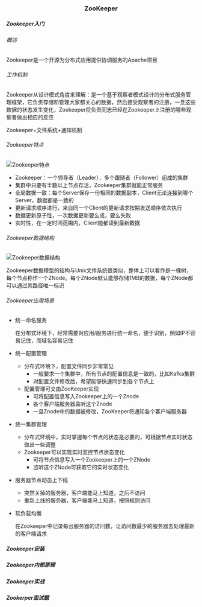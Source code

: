 <center><h3>ZooKeeper</h3></center>

##### Zookeeper入门

###### 概述

Zookeeper是一个开源为分布式应用提供协调服务的Apache项目

###### 工作机制

Zookeeper从设计模式角度来理解：是一个基于观察者模式设计的分布式服务管理框架，它负责存储和管理大家都关心的数据，然后接受观察者的注册，一旦这些数据的状态发生变化，Zookeeper将负责同志已经在Zookeeper上注册的哪些观察者做出相应的反应

Zookeeper=文件系统+通知机制

###### Zookeeper特点

![Zookeeper特点](D:\02_个人文档\照片\Zookeeper特点.PNG)

* Zookeeper：一个领导者（Leader），多个跟随者（Follower）组成的集群
* 集群中只要有半数以上节点存活，Zookeeper集群就能正常服务
* 全局数据一致：每个Server保存一份相同的数据副本，Client无论连接到哪个Server，数据都是一致的
* 更新请求顺序进行，来自同一个Client的更新请求按期发送顺序依次执行
* 数据更新原子性，一次数据更新要么成，要么失败
* 实时性，在一定时间范围内，Client能都读到最新数据

###### Zookeeper数据结构

![Zookeeper数据结构](D:\02_个人文档\照片\Zookeeper数据结构.PNG)

Zookeeper数据模型的结构与Unix文件系统很类似，整体上可以看作是一棵树，每个节点称作一个ZNode。每个ZNode默认能够存储1MB的数据，每个ZNode都可以通过其路径唯一标识

###### Zookeeper应用场景

* 统一命名服务

  在分布式环境下，经常需要对应用/服务进行统一命名，便于识别，例如IP不容易记住，而域名容易记住

* 统一配置管理

  * 分布式环境下，配置文件同步非常常见
    * 一般要求一个集群中，所有节点的配置信息是一致的，比如Kafka集群
    * 对配置文件修改后，希望能够快速同步到各个节点上
  * 配置管理可交由ZooKeeper实现
    * 可将配置信息写入Zookeeper上的一个Znode
    * 各个客户端服务器监听这个Znode
    * 一旦Znode中的数据被修改，ZooKeeper将通知各个客户端服务器

* 统一集群管理

  * 分布式环境中，实时掌握每个节点的状态是必要的，可根据节点实时状态做出一些调整
  * Zookeeper可以实现实时监控节点状态变化
    * 可将节点信息写入一个Zookeeper上的一个ZNode
    * 监听这个ZNode可获取它的实时状态变化

* 服务器节点动态上下线

  * 突然关掉的服务器，客户端能马上知道，之后不访问
  * 重新上线的服务器，客户端能马上知道，按照规则访问

* 软负载均衡

  在Zookeeper中记录每台服务器的访问数，让访问数最少的服务器去处理最新的客户端请求

##### Zookeeper安装



##### Zookeeper内部原理



##### Zookeeper实战





##### Zookerper面试题

